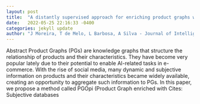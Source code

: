 ```yaml
---
layout: post
title:  "A distantly supervised approach for enriching product graphs with user opinions"
date:   2022-05-25 22:16:33 -0400
categories: jekyll update
author: "J Moreira, T de Melo, L Barbosa, A Silva - Journal of Intelligent Information Systems, 2022"
---
```

Abstract Product Graphs (PGs) are knowledge graphs that structure the relationship of products and their characteristics. They have become very popular lately due to their potential to enable AI-related tasks in e-commerce. With the rise of social media, many dynamic and subjective information on products and their characteristics became widely available, creating an opportunity to aggregate such information to PGs. In this paper, we propose a method called PGOpi (Product Graph enriched with  Cites: Subjective databases